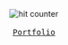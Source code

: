 <div align="center">
  <img src="https://profile-counter.glitch.me/seAfnan/count.svg" alt="hit counter" align="center">
  <br/><br/>
  <samp>
    <a href="https://afnan.elements.red/" target="_blank">Portfolio</a>
  </samp>
</div>

<!--
**seAfnan/seAfnan** is a ✨ _special_ ✨ repository because its `README.md` (this file) appears on your GitHub profile.

Here are some ideas to get you started:

- 🔭 I’m currently working on ...
- 🌱 I’m currently learning ...
- 👯 I’m looking to collaborate on ...
- 🤔 I’m looking for help with ...
- 💬 Ask me about ...
- 📫 How to reach me: ...
- 😄 Pronouns: ...
- ⚡ Fun fact: ...
-->
